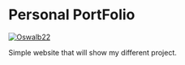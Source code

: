 
# Personal PortFolio
[![Oswalb22](https://oswaldb22.github.io/images/logoRond.png)](https://oswaldb22.github.io)

Simple website that will show my different project.

